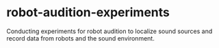 # robot-audition-experiments
Conducting experiments for robot audition to localize sound sources and record data from robots and the sound environment.
